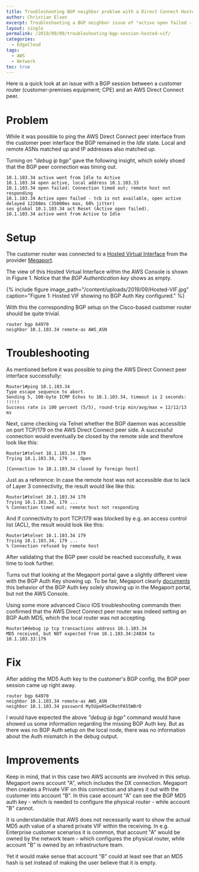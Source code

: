 ```yaml
---
title: Troubleshooting BGP neighbor problem with a Direct Connect Hosted VIF
author: Christian Elsen
excerpt: Troubleshooting a BGP neighbor issue of "active open failed - tcb is not available" on a Megaport Hosted VIF due to unset BGP MD5 Auth key
layout: single
permalink: /2019/09/09/troubleshooting-bgp-session-hosted-vif/
categories:
  - EdgeCloud
tags:
  - AWS
  - Network
toc: true
---
```


Here is a quick look at an issue with a BGP session between a customer router (customer-premises equipment; CPE) and an AWS Direct Connect peer.

# Problem

While it was possible to ping the AWS Direct Connect peer interface from the customer peer interface the BGP remained in the *Idle* state. Local and remote ASNs matched up and IP addresses also matched up.

Turning on *"debug ip bgp"* gave the following insight, which solely shoed that the BGP peer connection was timing out.

```
10.1.103.34 active went from Idle to Active
10.1.103.34 open active, local address 10.1.103.33
10.1.103.34 open failed: Connection timed out; remote host not responding
10.1.103.34 Active open failed - tcb is not available, open active delayed 12288ms (35000ms max, 60% jitter)
ses global 10.1.103.34 act Reset (Active open failed).
10.1.103.34 active went from Active to Idle

```

# Setup

The customer router was connected to a [Hosted Virtual Interface](https://aws.amazon.com/directconnect/partners/) from the provider [Megaport](https://www.megaport.com/).

The view of this Hosted Virtual Interface within the AWS Console is shown in Figure 1. Notice that the *BGP Authentication key* shows as empty.

{% include figure image_path="/content/uploads/2019/09/Hosted-VIF.jpg" caption="Figure 1: Hosted VIF showing no BGP Auth Key configured." %}

With this the corresponding BGP setup on the Cisco-based customer router should be quite trivial.  

```
router bgp 64970
neighbor 10.1.103.34 remote-as AWS_ASN
```

# Troubleshooting

As mentioned before it was possible to ping the AWS Direct Connect peer interface successfully:
```
Router1#ping 10.1.103.34
Type escape sequence to abort.
Sending 5, 100-byte ICMP Echos to 10.1.103.34, timeout is 2 seconds:
!!!!!
Success rate is 100 percent (5/5), round-trip min/avg/max = 12/12/13 ms
```

Next, came checking via Telnet whether the BGP daemon was accessible on port TCP/179 on the AWS Direct Connect peer side.
A successful connection would eventually be closed by the remote side and therefore look like this:
```
Router1#telnet 10.1.103.34 179
Trying 10.1.103.34, 179 ... Open

[Connection to 10.1.103.34 closed by foreign host]
```

Just as a reference: In case the remote host was not accessible due to lack of Layer 3 connectivity, the result would like like this:
```
Router1#telnet 10.1.103.34 179
Trying 10.1.103.34, 179 ...
% Connection timed out; remote host not responding
```

And if connectivity to port TCP/179 was blocked by e.g. an access control list (ACL), the result would look like this:
```
Router1#telnet 10.1.103.34 179
Trying 10.1.103.34, 179 ...
% Connection refused by remote host
```

After validating that the BGP peer could be reached successfully, it was time to look further.

Turns out that looking at the Megaport portal gave a slightly different view with the BGP Auth Key showing up. To be fair, Megaport clearly [documents](https://knowledgebase.megaport.com/cloud-connectivity/aws-cloud/) this behavior of the BGP Auth key solely showing up in the Megaport portal, but not the AWS Console.

Using some more advanced Cisco IOS troubleshooting commands then confirmed that the AWS Direct Connect peer router was indeed setting an BGP Auth MD5, which the local router was not accepting.

```
Router1#debug ip tcp transactions address 10.1.103.34
MD5 received, but NOT expected from 10.1.103.34:24834 to 10.1.103.33:179

```

# Fix

After adding the MD5 Auth key to the customer's BGP config, the BGP peer session came up right away.

```
router bgp 64970
neighbor 10.1.103.34 remote-as AWS_ASN
neighbor 10.1.103.34 password My5UpeR5eCRetPA55W0rD
```

I would have expected the above *"debug ip bgp"* command would have showed us some information regarding the missing BGP Auth key. But as there was no BGP Auth setup on the local node, there was no information about the Auth mismatch in the debug output.  

# Improvements

Keep in mind, that in this case two AWS accounts are involved in this setup. Megaport owns account "A", which includes the DX connection. Megaport then creates a Private VIF on this connection and shares it out with the customer into account "B".
In this case account "A" can see the BGP MD5 auth key - which is needed to configure the physical router - while account "B" cannot.

It is understandable that AWS does not necessarily want to show the actual MD5 auth value of a shared private VIF within the receiving. In e.g. Enterprise customer scenarios it is common, that account "A" would be owned by the network team - which configures the physical router, while account "B" is owned by an infrastructure team.

Yet it would make sense that account "B" could at least see that an MD5 hash is set instead of making the user believe that it is empty.  
